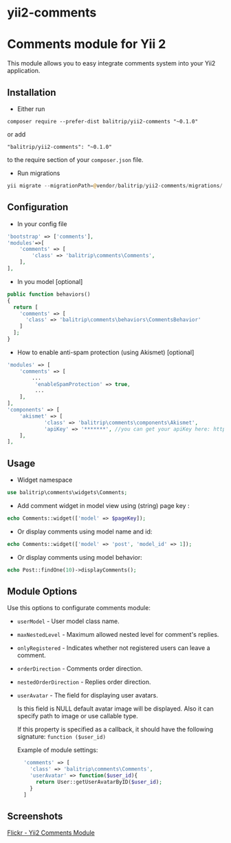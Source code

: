 # yii2-comments

Comments module for Yii 2
=====

This module allows you to easy integrate comments system into your Yii2 application.


Installation
------------

- Either run

```
composer require --prefer-dist balitrip/yii2-comments "~0.1.0"
```

or add

```
"balitrip/yii2-comments": "~0.1.0"
```

to the require section of your `composer.json` file.

- Run migrations

```php
yii migrate --migrationPath=@vendor/balitrip/yii2-comments/migrations/
```

Configuration
------

- In your config file

```php
'bootstrap' => ['comments'],
'modules'=>[
	'comments' => [
		'class' => 'balitrip\comments\Comments',
	],
],
```

- In you model [optional]

```php
public function behaviors()
{
  return [
    'comments' => [
      'class' => 'balitrip\comments\behaviors\CommentsBehavior'
    ]
  ];
}
```

- How to enable anti-spam protection (using Akismet) [optional]

```php
'modules' => [
	'comments' => [
		...
		 'enableSpamProtection' => true,
		 ...
	],
],
'components' => [
	'akismet' => [
            'class' => 'balitrip\comments\components\Akismet',
            'apiKey' => '*******', //you can get your apiKey here: https://akismet.com/
	],
],
```

Usage
---

- Widget namespace
```php
use balitrip\comments\widgets\Comments;
```

- Add comment widget in model view using (string) page key :

```php
echo Comments::widget(['model' => $pageKey]); 
```

- Or display comments using model name and id:

```php
echo Comments::widget(['model' => 'post', 'model_id' => 1]); 
```

- Or display comments using model behavior:

```php
echo Post::findOne(10)->displayComments(); 
```

Module Options
-------

Use this options to configurate comments module:
 
- `userModel` - User model class name.

- `maxNestedLevel` - Maximum allowed nested level for comment's replies.

- `onlyRegistered` - Indicates whether not registered users can leave a comment.

- `orderDirection` - Comments order direction.

- `nestedOrderDirection` - Replies order direction.

- `userAvatar` - The field for displaying user avatars.

  Is this field is NULL default avatar image will be displayed. Also it can specify path to image or use callable type.
  
  If this property is specified as a callback, it should have the following signature: `function ($user_id)`

  Example of module settings:
  ```php
    'comments' => [
      'class' => 'balitrip\comments\Comments',
      'userAvatar' => function($user_id){
        return User::getUserAvatarByID($user_id);
      }
    ]
  ```
  
Screenshots
-------  

[Flickr - Yii2 Comments Module](https://www.flickr.com/photos/134050409@N07/sets/72157655976646912)
